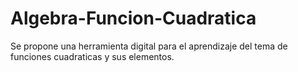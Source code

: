# Algebra-Funcion-Cuadratica
Se propone una herramienta digital para el aprendizaje del tema de funciones cuadraticas y sus elementos. 
